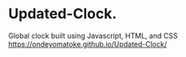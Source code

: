 # Updated-Clock.
Global clock built using Javascript, HTML, and CSS
https://ondeyomatoke.github.io/Updated-Clock/
